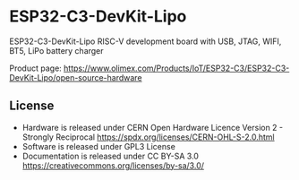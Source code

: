 # ESP32-C3-DevKit-Lipo
ESP32-C3-DevKit-Lipo RISC-V development board with USB, JTAG, WIFI, BT5, LiPo battery charger

Product page: https://www.olimex.com/Products/IoT/ESP32-C3/ESP32-C3-DevKit-Lipo/open-source-hardware

## License
* Hardware is released under CERN Open Hardware Licence Version 2 - Strongly Reciprocal https://spdx.org/licenses/CERN-OHL-S-2.0.html
* Software is released under GPL3 License
* Documentation is released under CC BY-SA 3.0 https://creativecommons.org/licenses/by-sa/3.0/


